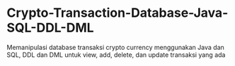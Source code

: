 # Crypto-Transaction-Database-Java-SQL-DDL-DML
Memanipulasi database transaksi crypto currency menggunakan Java dan SQL, DDL dan DML untuk view, add, delete, dan update transaksi yang ada 
